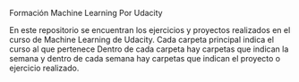 Formación Machine Learning Por Udacity

En este repositorio se encuentran los ejercicios y proyectos realizados en el curso de Machine Learning de Udacity.
Cada carpeta principal indica el curso al que pertenece
Dentro de cada carpeta hay carpetas que indican la semana y dentro de cada semana hay carpetas que indican el proyecto o ejercicio realizado.